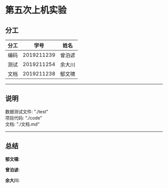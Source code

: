 # 第五次上机实验

## 分工

| 分工 |    学号    |  姓名  |
| :--: | :--------: | :----: |
| 编码 | 2019211239 | 曾泊谚 |
| 测试 | 2019211254 | 余大川 |
| 文档 | 2019211238 | 郁文啸 |

<hr>

## 说明

数据测试文件: "./test"<br>
项目代码: "./code"<br>
文档: "./文档.md"<br>

<hr>

## 总结

**郁文啸**:

**曾泊谚**:

**余大川**:
